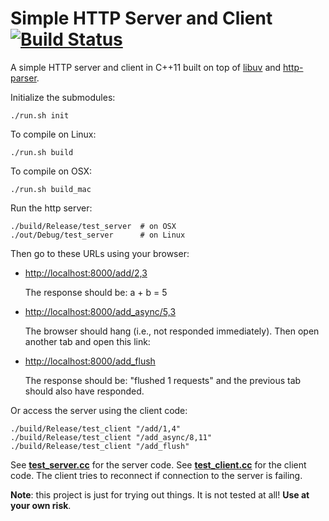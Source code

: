Simple HTTP Server and Client [![Build Status](https://travis-ci.org/felix-halim/http-server.svg?branch=master)](https://travis-ci.org/felix-halim/http-server)
===========

A simple HTTP server and client in C++11 built on top of 
[libuv](https://github.com/joyent/libuv)
and
[http-parser](https://github.com/joyent/http-parser).

Initialize the submodules:

    ./run.sh init

To compile on Linux:

    ./run.sh build

To compile on OSX:

    ./run.sh build_mac

Run the http server:

    ./build/Release/test_server  # on OSX
    ./out/Debug/test_server      # on Linux


Then go to these URLs using your browser:


* [http://localhost:8000/add/2,3](http://localhost:8000/add/2,3)

    The response should be: a + b = 5
 
* [http://localhost:8000/add_async/5,3](http://localhost:8000/add_async/5,3)

    The browser should hang (i.e., not responded immediately).
    Then open another tab and open this link:

* [http://localhost:8000/add_flush](http://localhost:8000/add_flush)

    The response should be: "flushed 1 requests" and
    the previous tab should also have responded.


Or access the server using the client code:

    ./build/Release/test_client "/add/1,4"
    ./build/Release/test_client "/add_async/8,11"
    ./build/Release/test_client "/add_flush"


See <b>[test_server.cc](https://github.com/felix-halim/http-server/blob/master/test_server.cc)</b> for the server code.
See <b>[test_client.cc](https://github.com/felix-halim/http-server/blob/master/test_client.cc)</b> for the client code.
The client tries to reconnect if connection to the server is failing.

<b>Note</b>: this project is just for trying out things.
It is not tested at all! <b>Use at your own risk</b>.
